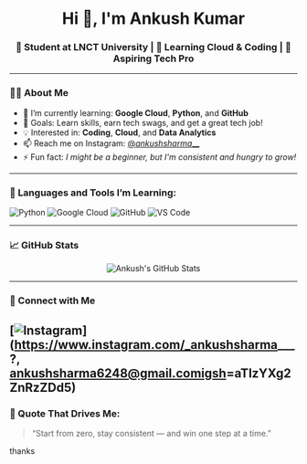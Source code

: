 <h1 align="center">Hi 👋, I'm Ankush Kumar</h1>
<h3 align="center">🚀 Student at LNCT University | 🌱 Learning Cloud & Coding | 🎯 Aspiring Tech Pro</h3>

---

### 👨‍💻 About Me
- 🔭 I’m currently learning: **Google Cloud**, **Python**, and **GitHub**
- 🎯 Goals: Learn skills, earn tech swags, and get a great tech job!
- 💡 Interested in: **Coding**, **Cloud**, and **Data Analytics**
- 📫 Reach me on Instagram: [@_ankushsharma___](https://www.instagram.com/_ankushsharma___?igsh=aTIzYXg2ZnRzZDd5)
- ⚡ Fun fact: *I might be a beginner, but I'm consistent and hungry to grow!*

---

### 🚀 Languages and Tools I’m Learning:
![Python](https://img.shields.io/badge/-Python-333333?style=flat&logo=python)
![Google Cloud](https://img.shields.io/badge/-Google%20Cloud-333333?style=flat&logo=google-cloud)
![GitHub](https://img.shields.io/badge/-GitHub-333333?style=flat&logo=github)
![VS Code](https://img.shields.io/badge/-VS%20Code-333333?style=flat&logo=visual-studio-code)

---

### 📈 GitHub Stats
<p align="center">
  <img src="https://github-readme-stats.vercel.app/api?username=ankushsharma12&show_icons=true&theme=radical" alt="Ankush's GitHub Stats" />
</p>

---

### 🔗 Connect with Me
[![Instagram](https://img.shields.io/badge/-@_ankushsharma___-E4405F?style=flat&logo=instagram&logoColor=white)](https://www.instagram.com/_ankushsharma___?, ankushsharma6248@gmail.comigsh=aTIzYXg2ZnRzZDd5)
---

### 💬 Quote That Drives Me:
> “Start from zero, stay consistent — and win one step at a time.”

thanks